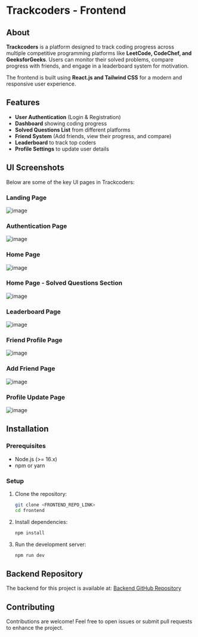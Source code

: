 # Trackcoders - Frontend

## About

**Trackcoders** is a platform designed to track coding progress across multiple competitive programming platforms like **LeetCode, CodeChef, and GeeksforGeeks**. Users can monitor their solved problems, compare progress with friends, and engage in a leaderboard system for motivation.

The frontend is built using **React.js and Tailwind CSS** for a modern and responsive user experience.

## Features

- **User Authentication** (Login & Registration)
- **Dashboard** showing coding progress
- **Solved Questions List** from different platforms
- **Friend System** (Add friends, view their progress, and compare)
- **Leaderboard** to track top coders
- **Profile Settings** to update user details


## UI Screenshots

Below are some of the key UI pages in Trackcoders:

### Landing Page

![image](https://github.com/sidd2512/TrackCoder-Frontend/blob/main/UI%20ScreenShot/Screenshot%201.png)


### Authentication Page

![image](https://github.com/sidd2512/TrackCoder-Frontend/blob/main/UI%20ScreenShot/Screenshot%202.png)


### Home Page

![image](https://github.com/sidd2512/TrackCoder-Frontend/blob/main/UI%20ScreenShot/Screenshot%203.png)

### Home Page - Solved Questions Section

![image](https://github.com/sidd2512/TrackCoder-Frontend/blob/main/UI%20ScreenShot/Screenshot%204.png)

### Leaderboard Page

![image](https://github.com/sidd2512/TrackCoder-Frontend/blob/main/UI%20ScreenShot/Screenshot%205.png)

### Friend Profile Page

![image](https://github.com/sidd2512/TrackCoder-Frontend/blob/main/UI%20ScreenShot/Screenshot%208.png)

### Add Friend Page

![image](https://github.com/sidd2512/TrackCoder-Frontend/blob/main/UI%20ScreenShot/Screenshot%206.png)

### Profile Update Page
![image](https://github.com/sidd2512/TrackCoder-Frontend/blob/main/UI%20ScreenShot/Screenshot%207.png)


## Installation

### Prerequisites

- Node.js (>= 16.x)
- npm or yarn

### Setup

1. Clone the repository:
   ```sh
   git clone <FRONTEND_REPO_LINK>
   cd frontend
   ```
2. Install dependencies:
   ```sh
   npm install
   ```
3. Run the development server:
   ```sh
   npm run dev
   ```

## Backend Repository

The backend for this project is available at:
[Backend GitHub Repository](https://github.com/sidd2512/TrackCoder)

## Contributing

Contributions are welcome! Feel free to open issues or submit pull requests to enhance the project.


